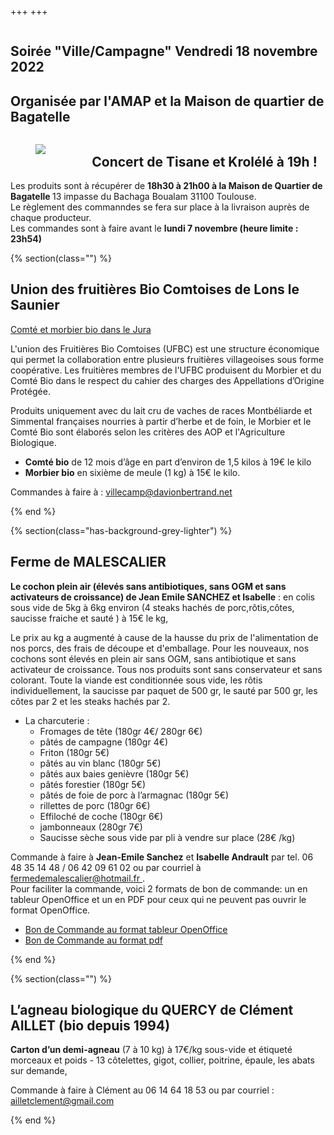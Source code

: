 +++
+++

<section class="section hero">
<div class="hero-body">
<div class="container">
<div class="columns is-desktop">
<div class="column is-8 is-offset-2 content has-text-centered">

<h1 class="title is-1"> Soirée "Ville/Campagne" <strong> Vendredi 18 novembre 2022</strong>
</h1>

<h2> Organisée par l'AMAP et la Maison de quartier de Bagatelle </h2>

<div class="columns is-centered">
  <div class="column is-half">
  <figure class="image">
    <img src="img/tisaneETkrolele.png">
  </figure>
 </div>
  <div class="column">
    <h2>
         Concert de Tisane et Krolélé à 19h !
    </h2>
  </div>
</div>



<div class="box">
<div class="block">
Les produits sont à récupérer de  <strong> 18h30 à 21h00  à la Maison de Quartier de Bagatelle </strong> 13 impasse du Bachaga Boualam 31100 Toulouse.
</div>

<div class="block">
Le règlement des commanndes se fera sur place à la livraison auprès de chaque producteur.
</div>

</div>

<div class="notification is-danger">
Les commandes sont à faire avant le  <strong> lundi 7 novembre  (heure limite : 23h54)  </strong>
</div>

</div>
</div>
</div>
</div>
</section>


{% section(class="") %}
## Union des fruitières Bio Comtoises de Lons le Saunier
<a href="https://www.biocomtois.fr/ufbc-production-de-comte-bio-dans-le-jura.htm" > Comté et morbier bio dans le Jura </a>
<p>
L'union des Fruitières Bio Comtoises (UFBC) est une structure économique qui permet la collaboration entre plusieurs fruitières villageoises sous forme coopérative. Les fruitières membres de l'UFBC produisent du Morbier et du Comté Bio dans le respect du cahier des charges des Appellations d’Origine Protégée.
</p>
<p>
Produits uniquement avec du lait cru de vaches de races Montbéliarde et Simmental françaises nourries à partir d’herbe et de foin, le Morbier et le Comté Bio sont élaborés selon les critères des AOP et l'Agriculture Biologique.
</p>

- **Comté bio** de 12 mois d’âge en part d’environ de 1,5 kilos à 19€ le kilo
- **Morbier bio** en sixième de meule (1 kg) à 15€ le kilo.

<div class="box is-primary">
 Commandes à faire à :  <a href="mailto:villecamp@davionbertrand.net">villecamp@davionbertrand.net </a>
</div>


{% end %}

{% section(class="has-background-grey-lighter") %}
## Ferme de MALESCALIER

 **Le cochon plein air (élevés sans antibiotiques, sans OGM et sans activateurs de croissance) de Jean Emile SANCHEZ et Isabelle** : en colis sous vide de 5kg à 6kg environ (4 steaks hachés de porc,rôtis,côtes, saucisse fraiche et sauté ) à 15€ le kg,

<p>
Le prix au kg a augmenté à cause de la hausse du prix de l'alimentation de nos porcs, des frais de découpe et d'emballage.
Pour les nouveaux, nos cochons sont élevés en plein air sans OGM, sans antibiotique et sans activateur de croissance.
Tous nos produits sont sans conservateur et sans colorant.
Toute la viande est conditionnée sous vide, les rôtis individuellement, la saucisse par paquet de 500 gr, le sauté par 500 gr, les côtes par 2 et les steaks hachés par 2.
</p>

- La charcuterie :
  - Fromages de tête (180gr 4€/ 280gr 6€)
  - pâtés de campagne (180gr 4€)
  - Friton (180gr 5€)
  - pâtés au vin blanc (180gr 5€)
  - pâtés aux baies genièvre (180gr 5€)
  - pâtés forestier (180gr 5€)
  - pâtés de foie de porc à l’armagnac (180gr 5€)
  - rillettes de porc (180gr 6€)
  - Effiloché de coche (180gr 6€)
  - jambonneaux (280gr 7€)
  - Saucisse sèche sous vide par pli à vendre sur place  (28€ /kg)


<div class="box is-primary">
Commande à faire à <b>Jean-Emile Sanchez</b>  et <b>Isabelle Andrault</b> par
tel. 06 48 35 14 48 / 06 42 09 61 02 ou par courriel à <a
href="mailto:fermedemalescalier@hotmail.fr"> fermedemalescalier@hotmail.fr </a> .

<div class="mt-2 bt-2">
Pour faciliter la commande, voici 2 formats de bon de commande: un en tableur
OpenOffice et un en PDF pour ceux qui ne peuvent pas ouvrir le format
OpenOffice.

- [Bon de Commande au format tableur
  OpenOffice](/commandeMalescalier.ods)
- [Bon de Commande au format pdf](/commandeMalescalier.pdf)

</div>
</div>
{% end %}


{% section(class="") %}
## L’agneau biologique du QUERCY de Clément AILLET (bio depuis 1994)

**Carton d’un demi-agneau** (7 à 10 kg) à 17€/kg sous-vide et étiqueté morceaux et poids - 13 côtelettes, gigot, collier, poitrine, épaule, les abats sur demande,

<div class="box is-primary">
Commande à faire à Clément au 06 14 64 18 53 ou par courriel : <a href="mailto:ailletclement@gmail.com"> ailletclement@gmail.com </a>
</div>

{% end %}


